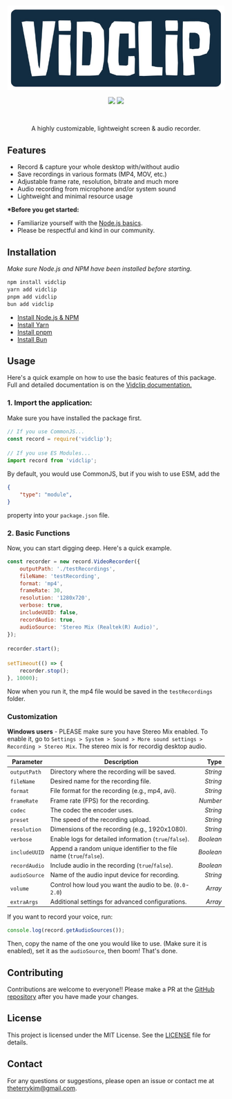 <p align="center">
<img src="/public/vidclip.png" width="546"></img>
</p>

<p align="center">
    <img src="https://img.shields.io/npm/v/vidclip?style=for-the-badge"></img>
    <img src="https://img.shields.io/github/license/realyoterry/vidclip?style=for-the-badge"></img>
</p>
<br />
<p align="center">A highly customizable, lightweight screen & audio recorder.</p>

## Features

- Record & capture your whole desktop with/without audio
- Save recordings in various formats (MP4, MOV, etc.)
- Adjustable frame rate, resolution, bitrate and much more
- Audio recording from microphone and/or system sound
- Lightweight and minimal resource usage

**\*Before you get started:**

- Familiarize yourself with the [Node.js basics](https://developer.mozilla.org/en-US/docs/Web/JavaScript).
- Please be respectful and kind in our community.

## Installation

*Make sure Node.js and NPM have been installed before starting.*

```bash
npm install vidclip
yarn add vidclip
pnpm add vidclip
bun add vidclip
```

- [Install Node.js & NPM](https://nodejs.org/en/download/package-manager)
- [Install Yarn](https://classic.yarnpkg.com/lang/en/docs/install/#windows-stable)
- [Install pnpm](https://pnpm.io/installation)
- [Install Bun](https://bun.sh/docs/installation)

## Usage

Here's a quick example on how to use the basic features of this package. Full and detailed documentation is on the [Vidclip documentation.](https://vidclip.js.org)

### 1. Import the application:
Make sure you have installed the package first.
```js
// If you use CommonJS...
const record = require('vidclip');

// If you use ES Modules...
import record from 'vidclip';
```
By default, you would use CommonJS, but if you wish to use ESM, add the
```json
{
    "type": "module",
}
```
property into your `package.json` file.

### 2. Basic Functions

Now, you can start digging deep. Here's a quick example.

```js
const recorder = new record.VideoRecorder({
    outputPath: './testRecordings',
    fileName: 'testRecording',
    format: 'mp4',
    frameRate: 30,
    resolution: '1280x720',
    verbose: true,
    includeUUID: false,
    recordAudio: true,
    audioSource: 'Stereo Mix (Realtek(R) Audio)',
});

recorder.start();

setTimeout(() => {
    recorder.stop();
}, 10000);
```

Now when you run it, the mp4 file would be saved in the `testRecordings` folder.

### Customization

**Windows users** - PLEASE make sure you have Stereo Mix enabled. To enable it, go to `Settings > System > Sound > More sound settings > Recording > Stereo Mix`. The stereo mix is for recordig desktop audio.

| **Parameter**   | **Description**                                                         | **Type**   |
|-----------------|-------------------------------------------------------------------------|-----------:|
| `outputPath`    | Directory where the recording will be saved.                            | *String*   |
| `fileName`      | Desired name for the recording file.                                    | *String*   |
| `format`        | File format for the recording (e.g., mp4, avi).                         | *String*   |
| `frameRate`     | Frame rate (FPS) for the recording.                                     | *Number*   |
| `codec`         | The codec the encoder uses.                                             | *String*   |
| `preset`        | The speed of the recording upload.                                      | *String*   |
| `resolution`    | Dimensions of the recording (e.g., 1920x1080).                          | *String*   |
| `verbose`       | Enable logs for detailed information (`true`/`false`).                  | *Boolean*  |
| `includeUUID`   | Append a random unique identifier to the file name (`true`/`false`).    | *Boolean*  |
| `recordAudio`   | Include audio in the recording (`true`/`false`).                        | *Boolean*  |
| `audioSource`   | Name of the audio input device for recording.                           | *String*   |
| `volume`        | Control how loud you want the audio to be. (`0.0`-`2.0`)                    | *Array*    |
| `extraArgs`     | Additional settings for advanced configurations.                        | *Array*    |

If you want to record your voice, run:

```js
console.log(record.getAudioSources());
```

Then, copy the name of the one you would like to use. (Make sure it is enabled), set it as the `audioSource`, then boom! That's done.

## Contributing

Contributions are welcome to everyone!! Please make a PR at the [GitHub repository](https://github.com/realyoterry/vidclip) after you have made your changes.

## License

This project is licensed under the MIT License. See the [LICENSE](LICENSE) file for details.

## Contact

For any questions or suggestions, please open an issue or contact me at [theterrykim@gmail.com](mailto:theterrykim@gmail.com).